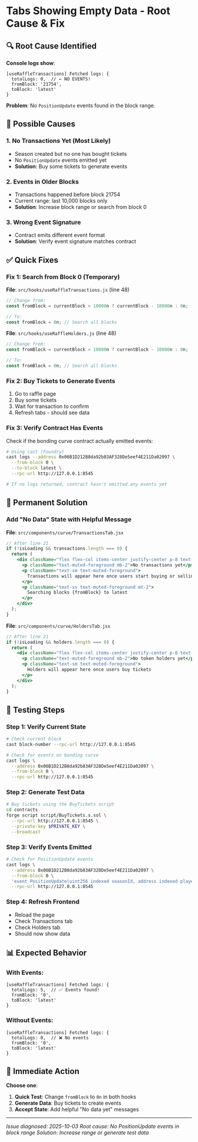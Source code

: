 # Tabs Showing Empty Data - Root Cause & Fix

## 🔍 Root Cause Identified

**Console logs show**:
```
[useRaffleTransactions] Fetched logs: {
  totalLogs: 0,  // ← NO EVENTS!
  fromBlock: '21754',
  toBlock: 'latest'
}
```

**Problem**: No `PositionUpdate` events found in the block range.

## 🎯 Possible Causes

### 1. No Transactions Yet (Most Likely)
- Season created but no one has bought tickets
- No `PositionUpdate` events emitted yet
- **Solution**: Buy some tickets to generate events

### 2. Events in Older Blocks
- Transactions happened before block 21754
- Current range: last 10,000 blocks only
- **Solution**: Increase block range or search from block 0

### 3. Wrong Event Signature
- Contract emits different event format
- **Solution**: Verify event signature matches contract

## ✅ Quick Fixes

### Fix 1: Search from Block 0 (Temporary)

**File**: `src/hooks/useRaffleTransactions.js` (line 48)
```javascript
// Change from:
const fromBlock = currentBlock > 10000n ? currentBlock - 10000n : 0n;

// To:
const fromBlock = 0n; // Search all blocks
```

**File**: `src/hooks/useRaffleHolders.js` (line 48)
```javascript
// Change from:
const fromBlock = currentBlock > 10000n ? currentBlock - 10000n : 0n;

// To:
const fromBlock = 0n; // Search all blocks
```

### Fix 2: Buy Tickets to Generate Events

1. Go to raffle page
2. Buy some tickets
3. Wait for transaction to confirm
4. Refresh tabs - should see data

### Fix 3: Verify Contract Has Events

Check if the bonding curve contract actually emitted events:

```bash
# Using cast (Foundry)
cast logs --address 0x06B1D212B8da92b83AF328De5eef4E211Da02097 \
  --from-block 0 \
  --to-block latest \
  --rpc-url http://127.0.0.1:8545

# If no logs returned, contract hasn't emitted any events yet
```

## 🔧 Permanent Solution

### Add "No Data" State with Helpful Message

**File**: `src/components/curve/TransactionsTab.jsx`

```jsx
// After line 21
if (!isLoading && transactions.length === 0) {
  return (
    <div className="flex flex-col items-center justify-center p-8 text-center">
      <p className="text-muted-foreground mb-2">No transactions yet</p>
      <p className="text-sm text-muted-foreground">
        Transactions will appear here once users start buying or selling tickets
      </p>
      <p className="text-xs text-muted-foreground mt-2">
        Searching blocks {fromBlock} to latest
      </p>
    </div>
  );
}
```

**File**: `src/components/curve/HoldersTab.jsx`

```jsx
// After line 21
if (!isLoading && holders.length === 0) {
  return (
    <div className="flex flex-col items-center justify-center p-8 text-center">
      <p className="text-muted-foreground mb-2">No token holders yet</p>
      <p className="text-sm text-muted-foreground">
        Holders will appear here once users buy tickets
      </p>
    </div>
  );
}
```

## 🧪 Testing Steps

### Step 1: Verify Current State
```bash
# Check current block
cast block-number --rpc-url http://127.0.0.1:8545

# Check for events on bonding curve
cast logs \
  --address 0x06B1D212B8da92b83AF328De5eef4E211Da02097 \
  --from-block 0 \
  --rpc-url http://127.0.0.1:8545
```

### Step 2: Generate Test Data
```bash
# Buy tickets using the BuyTickets script
cd contracts
forge script script/BuyTickets.s.sol \
  --rpc-url http://127.0.0.1:8545 \
  --private-key $PRIVATE_KEY \
  --broadcast
```

### Step 3: Verify Events Emitted
```bash
# Check for PositionUpdate events
cast logs \
  --address 0x06B1D212B8da92b83AF328De5eef4E211Da02097 \
  --from-block 0 \
  'event PositionUpdate(uint256 indexed seasonId, address indexed player, uint256 oldTickets, uint256 newTickets, uint256 totalTickets, uint256 probabilityBps)' \
  --rpc-url http://127.0.0.1:8545
```

### Step 4: Refresh Frontend
- Reload the page
- Check Transactions tab
- Check Holders tab
- Should now show data

## 📊 Expected Behavior

### With Events:
```
[useRaffleTransactions] Fetched logs: {
  totalLogs: 5,  // ✅ Events found!
  fromBlock: '0',
  toBlock: 'latest'
}
```

### Without Events:
```
[useRaffleTransactions] Fetched logs: {
  totalLogs: 0,  // ❌ No events
  fromBlock: '0',
  toBlock: 'latest'
}
```

## 🚀 Immediate Action

**Choose one**:

1. **Quick Test**: Change `fromBlock` to `0n` in both hooks
2. **Generate Data**: Buy tickets to create events
3. **Accept State**: Add helpful "No data yet" messages

---

*Issue diagnosed: 2025-10-03*
*Root cause: No PositionUpdate events in block range*
*Solution: Increase range or generate test data*
